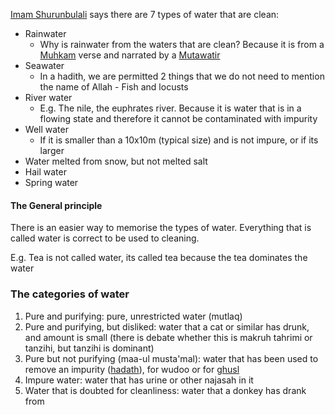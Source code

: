[Imam Shurunbulali](Ilmul%20rijaal/Imam%20Shurunbulali.md) says there are 7 types of water that are clean:
- Rainwater
	- Why is rainwater from the waters that are clean? Because it is from a [Muhkam](Usul%20Fiqh/Quranic%20words/Muhkam.md) verse and narrated by a [Mutawatir](Usul%20Fiqh/Glossary/Mutawatir.md)
- Seawater
	- In a hadith, we are permitted 2 things that we do not need to mention the name of Allah - Fish and locusts
- River water
	- E.g. The nile, the euphrates river. Because it is water that is in a flowing state and therefore it cannot be contaminated with impurity
- Well water
	- If it is smaller than a 10x10m (typical size) and is not impure, or if its larger
- Water melted from snow, but not melted salt
- Hail water
- Spring water
#### The General principle
There is an easier way to memorise the types of water. Everything that is called water is correct to be used to cleaning.

E.g. Tea is not called water, its called tea because the tea dominates the water

### The categories of water
1. Pure and purifying:  pure, unrestricted water (mutlaq)
2. Pure and purifying, but disliked: water that a cat or similar has drunk, and amount is small (there is debate whether this is makruh tahrimi or tanzihi, but tanzihi is dominant)
3. Pure but not purifying (maa-ul musta'mal): water that has been used to remove an impurity ([hadath](Fiqh/Glossary/hadath.md)), for wudoo or for [ghusl](Fiqh/Glossary/ghusl.md)
4. Impure water: water that has urine or other najasah in it
5. Water that is doubted for cleanliness: water that a donkey has drank from
